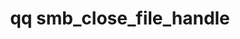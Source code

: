 ---
category: smb
command: smb_close_file_handle
keywords: qq, qq_cli, smb_close_file_handle
optional_options:
- alternate: []
  help: The location of the file handle to close as returned from smb_list_file_handles.
  name: --location
  required: true
permalink: /qq-cli-command-guide/smb/smb_close_file_handle.html
positional_options: []
sidebar: qq_cli_command_reference_sidebar
summary: This section explains how to use the <code>qq smb_close_file_handle</code>
  command.
synopsis: Force-close the specified SMB file handle
title: qq smb_close_file_handle
usage: qq smb_close_file_handle [-h] --location LOCATION
zendesk_source: qq CLI Command Guide

---